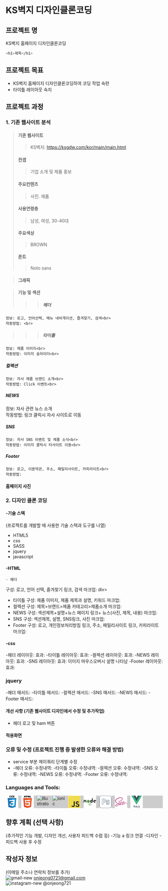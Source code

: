 
# KS벽지 디자인클론코딩

## 프로젝트 명
  KS벽지 홈페이지 디자인클론코딩
```bash
<h1>제목</h1>
```

## 프로젝트 목표
- KS벽지 홈페이지 디자인클론코딩하여 코딩 작업 숙련
- 타이틀 레이아웃 숙지

## 프로젝트 과정
### 1. 기존 웹사이트 분석
>#### 기존 웹사이트
>>KS벽지: https://ksgdw.com/kor/main/main.html
>#### 컨셉
>>기업 소개 및 제품 홍보
>#### 주요컨텐츠
>>사진. 제품
>#### 사용연령층
>>남성, 여성, 30-40대
>#### 주요색상
>>BROWN
>#### 폰트
>>Noto sans 



>#### 그래픽

>#### 기능 및 섹션
  >>>##### 헤더
	정보: 로고, 언어선택, 메뉴 네비게이션, 즐겨찾기, 검색<br>
	작동방법: <br>
  >>>##### 타이틀
	정보: 제품 이미지<br>
	작동방법: 이미지 슬라이더<br>
  ##### 컬렉션
	정보: 자사 제품 브랜드 소개<br>
	작동방법: Click 이벤트<br>
  ##### NEWS
  정보: 자사 관련 뉴스 소개<br>
	작동방법: 링크 클릭시 자사 사이트로 이동<br>
  ##### SNS
	정보: 자사 SNS 이벤트 및 제품 소식<br>
	작동방법: 이미지 클릭시 타사이트 이동<br>
  ##### Footer
	정보: 로고, 이용약관, 주소, 패밀리사이트, 카피라이트<br>
	작동방법:
 
#### 홈페이지 사진

### 2. 디자인 클론 코딩

#### -기술 스텍
(프로젝트를 개발할 때 사용한 기술 스택과 도구를 나열)
- HTML5
- css
- SASS
- jquery
- javascript
#### -HTML
	- 헤더
  구성: 로고, 언어 선택, 즐겨찾기 링크, 검색
	마크업: div> 
  - 타이틀
	구성: 제품 이미지, 제품 제목과 설명, 키워드
	마크업:
  - 컬렉션
	구성: 제목>브랜드>제품 카테고리>제품소개
	마크업:
  - NEWS
  구성: 섹션제목+설명+뉴스 페이지 링크+ 뉴스(사진, 제목, 내용)
	마크업:
  - SNS
  구성: 섹션제목, 설명,  SNS링크, 사진
	마크업:
  - Footer
  구성: 로고, 개인정보처리방침 링크, 주소, 패밀리사이트 링크, 카피라이트
	마크업:
 
#### -css
   -헤더
	레이아웃: 
	효과:
  -타이틀
	레이아웃: 
	효과: 
  -컬렉션
	레이아웃:
	효과:
  -NEWS
	레이아웃:
	효과:
   -SNS
	레이아웃:
	효과: 이미지 마우스오버시 설명 나타남
  -Footer
	레이아웃:
	효과:
### jquery
-헤더
	매서드:
  -타이틀
	매서드:
  -컬렉션
	매서드:
  -SNS
	매서드:
  -NEWS
	매서드:
  -Footer
	매서드:
#### 개선 사항 (기존 웹사이트 디자인에서 수정 및 추가작업)
- 헤더 로고 및 ham 버튼
#### 적용화면


### 오류 및 수정 (프로젝트 진행 중 발생한 오류와 해결 방법)
- service 부분 제이쿼리 단계별 수정
- -헤더
	오류:
	수정내역:
  -타이틀
	오류:
	수정내역:
  -컬렉션
	오류:
	수정내역:
  -SNS
	오류:
	수정내역:
  -NEWS
	오류:
	수정내역:
  -Footer
	오류:
	수정내역:
   				 

<h3 align="left">Languages and Tools:</h3>
<p align="left" style="display: flex; gap: 10px; background-color: #ccc;">
    <img src="https://raw.githubusercontent.com/devicons/devicon/master/icons/css3/css3-original-wordmark.svg" alt="css3" width="40" height="40"/>
    <img src="https://raw.githubusercontent.com/devicons/devicon/master/icons/html5/html5-original-wordmark.svg" alt="html5" width="40" height="40"/>
    <img src="https://www.vectorlogo.zone/logos/adobe_illustrator/adobe_illustrator-icon.svg" alt="illustrator" width="40" height="40"/>
    <img src="https://upload.wikimedia.org/wikipedia/commons/d/d1/Ionic_Logo.svg" alt="ionic" width="40" height="40"/>
    <img src="https://raw.githubusercontent.com/devicons/devicon/master/icons/javascript/javascript-original.svg" alt="javascript" width="40" height="40"/>
    <img src="https://raw.githubusercontent.com/devicons/devicon/master/icons/nodejs/nodejs-original-wordmark.svg" alt="nodejs" width="40" height="40"/>
    <img src="https://raw.githubusercontent.com/devicons/devicon/master/icons/photoshop/photoshop-line.svg" alt="photoshop" width="40" height="40"/>
    <img src="https://raw.githubusercontent.com/devicons/devicon/master/icons/sass/sass-original.svg" alt="sass" width="40" height="40"/>
    <img src="https://raw.githubusercontent.com/devicons/devicon/master/icons/vuejs/vuejs-original-wordmark.svg" alt="vuejs" width="40" height="40"/>
</p>


## 향후 계획 (선택 사항)
(추가적인 기능 개발, 디자인 개선, 사용자 피드백 수렴 등)
-기능
  a 링크 연결
-디자인
-피드백
  사용 후 수정

 

## 작성자 정보
(이메일 주소나 연락처 정보를 추가)<br>
<img style="vertical-align: -10;" width="48" height="48"  src="https://img.icons8.com/color/48/gmail-new.png" alt="gmail-new" /> onjeong0721@gmail.com<br>
<img width="48" height="48" src="https://img.icons8.com/fluency/48/instagram-new.png" alt="instagram-new"/> @onjeong721


